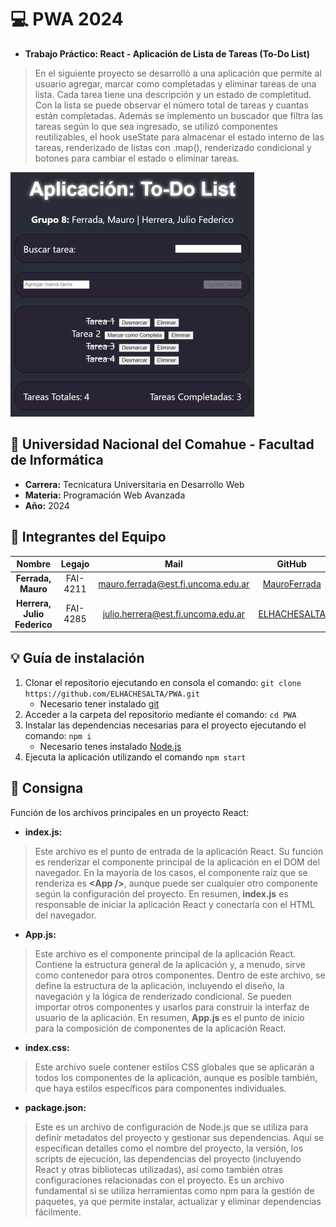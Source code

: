# :computer: PWA 2024

- **Trabajo Práctico: React - Aplicación de Lista de Tareas (To-Do List)**

> En el siguiente proyecto se desarrolló a una aplicación que permite al usuario agregar, marcar como completadas y eliminar tareas de una lista. Cada tarea tiene una descripción y un estado de completitud. Con la lista se puede observar el número total de tareas y cuantas están completadas. Además se implemento un buscador que filtra las tareas según lo que sea ingresado, se utilizó componentes reutilizables, el hook useState para almacenar el estado interno de las tareas, renderizado de listas con .map(), renderizado condicional y botones para cambiar el estado o eliminar tareas.

![To-Do_List](/public/todolist.jpg)

## :office: Universidad Nacional del Comahue - Facultad de Informática

- **Carrera:** Tecnicatura Universitaria en Desarrollo Web
- **Materia:** Programación Web Avanzada
- **Año:** 2024

## :muscle: Integrantes del Equipo

| Nombre                              |  Legajo    | Mail                                     | GitHub                                                      |
|:-----------------------------------:|:----------:|:----------------------------------------:|:-----------------------------------------------------------:|
| **Ferrada, Mauro**                  | FAI-4211   | mauro.ferrada@est.fi.uncoma.edu.ar       | [MauroFerrada](https://github.com/MauroFerrada)             |
| **Herrera, Julio Federico**         | FAI-4285   | julio.herrera@est.fi.uncoma.edu.ar       | [ELHACHESALTA](https://github.com/ELHACHESALTA)             |

## :bulb: Guía de instalación

1. Clonar el repositorio ejecutando en consola el comando: `git clone https://github.com/ELHACHESALTA/PWA.git`
    - Necesario tener instalado [git](https://git-scm.com/download/win)
2. Acceder a la carpeta del repositorio mediante el comando: `cd PWA`
3. Instalar las dependencias necesarias para el proyecto ejecutando el comando: `npm i`
    - Necesario tenes instalado [Node.js](https://nodejs.org/en/download/current)
4. Ejecuta la aplicación utilizando el comando `npm start`

## :book: Consigna

Función de los archivos principales en un proyecto React:

- **index.js:**

> Este archivo es el punto de entrada de la aplicación React. Su función es renderizar el componente principal de la aplicación en el DOM del navegador. En la mayoría de los casos, el componente raíz que se renderiza es **\<App \/>**, aunque puede ser cualquier otro componente según la configuración del proyecto. En resumen, **index.js** es responsable de iniciar la aplicación React y conectarla con el HTML del navegador.

- **App.js:**

> Este archivo es el componente principal de la aplicación React. Contiene la estructura general de la aplicación y, a menudo, sirve como contenedor para otros componentes. Dentro de este archivo, se define la estructura de la aplicación, incluyendo el diseño, la navegación y la lógica de renderizado condicional. Se pueden importar otros componentes y usarlos para construir la interfaz de usuario de la aplicación. En resumen, **App.js** es el punto de inicio para la composición de componentes de la aplicación React.

- **index.css:**

> Este archivo suele contener estilos CSS globales que se aplicarán a todos los componentes de la aplicación, aunque es posible también, que haya estilos específicos para componentes individuales.

- **package.json:**

> Este es un archivo de configuración de Node.js que se utiliza para definir metadatos del proyecto y gestionar sus dependencias. Aquí se especifican detalles como el nombre del proyecto, la versión, los scripts de ejecución, las dependencias del proyecto (incluyendo React y otras bibliotecas utilizadas), así como también otras configuraciones relacionadas con el proyecto. Es un archivo fundamental si se utiliza herramientas como npm para la gestión de paquetes, ya que permite instalar, actualizar y eliminar dependencias fácilmente.